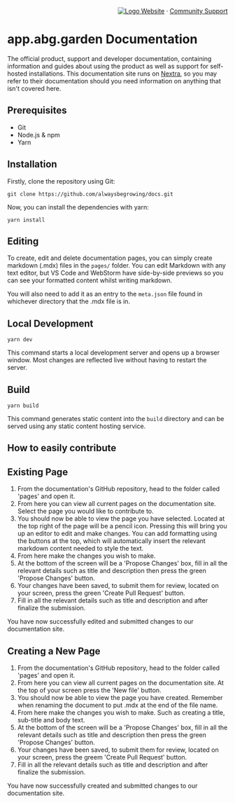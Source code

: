 <!-- PROJECT LOGO -->
<div align="right">
  <a href="https://github.com/alwaysbegrowing/calendar">
    <img src="https://user-images.githubusercontent.com/8019099/133430653-24422d2a-3c8d-4052-9ad6-0580597151ee.png" alt="Logo">
  </a>
  <a href="https://abg.garden">Website</a>
  ·
  <a href="https://github.com/alwaysbegrowing/calendar/issues">Community Support</a>
</div>

# app.abg.garden Documentation

The official product, support and developer documentation, containing information and guides about using the product as well as support for self-hosted installations. This documentation site runs on [Nextra](https://nextra.vercel.app), so you may refer to their documentation should you need information on anything that isn't covered here.

## Prerequisites

- Git
- Node.js & npm
- Yarn

## Installation

Firstly, clone the repository using Git:

```console
git clone https://github.com/alwaysbegrowing/docs.git
```

Now, you can install the dependencies with yarn:

```console
yarn install
```

## Editing

To create, edit and delete documentation pages, you can simply create markdown (.mdx) files in the `pages/` folder. You can edit Markdown with any text editor, but VS Code and WebStorm have side-by-side previews so you can see your formatted content whilst writing markdown.

You will also need to add it as an entry to the `meta.json` file found in whichever directory that the .mdx file is in.

## Local Development

```console
yarn dev
```

This command starts a local development server and opens up a browser window. Most changes are reflected live without having to restart the server.

## Build

```console
yarn build
```

This command generates static content into the `build` directory and can be served using any static content hosting service.

## How to easily contribute

## Existing Page

1. From the documentation's GitHub repository, head to the folder called 'pages' and open it.
2. From here you can view all current pages on the documentation site. Select the page you would like to contribute to.
3. You should now be able to view the page you have selected. Located at the top right of the page will be a pencil icon. Pressing this will bring you up an editor to edit and make changes. You can add formatting using the buttons at the top, which will automatically insert the relevant markdown content needed to style the text.
4. From here make the changes you wish to make.
5. At the bottom of the screen will be a 'Propose Changes' box, fill in all the relevant details such as title and description then press the green 'Propose Changes' button.
6. Your changes have been saved, to submit them for review, located on your screen, press the green 'Create Pull Request' button.
7. Fill in all the relevant details such as title and description and after finalize the submission.

You have now successfully edited and submitted changes to our documentation site.

## Creating a New Page

1. From the documentation's GitHub repository, head to the folder called 'pages' and open it.
2. From here you can view all current pages on the documentation site. At the top of your screen press the 'New file' button.
3. You should now be able to view the page you have created. Remember when renaming the document to put .mdx at the end of the file name.
4. From here make the changes you wish to make. Such as creating a title, sub-title and body text.
5. At the bottom of the screen will be a 'Propose Changes' box, fill in all the relevant details such as title and description then press the green 'Propose Changes' button.
6. Your changes have been saved, to submit them for review, located on your screen, press the greem 'Create Pull Request' button.
7. Fill in all the relevant details such as title and description and after finalize the submission.

You have now successfully created and submitted changes to our documentation site.
